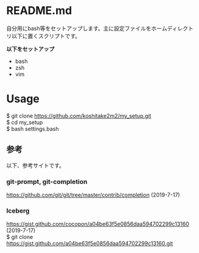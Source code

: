 # README.md

自分用にbash等をセットアップします。主に設定ファイルをホームディレクトリ以下に置くスクリプトです。  

**以下をセットアップ**
- bash
- zsh
- vim


# Usage
$ git clone https://github.com/koshitake2m2/my_setup.git  
$ cd my_setup  
$ bash settings.bash  

## 参考
以下、参考サイトです。

### git-prompt, git-completion
https://github.com/git/git/tree/master/contrib/completion (2019-7-17)  

### Iceberg
https://gist.github.com/cocopon/a04be63f5e0856daa594702299c13160 (2019-7-17)  
$ git clone https://gist.github.com/a04be63f5e0856daa594702299c13160.git  
